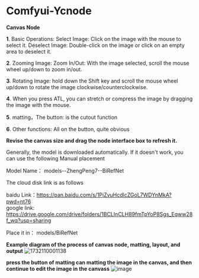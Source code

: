 # Comfyui-Ycnode
**Canvas Node**

**1**. Basic Operations:
Select Image: Click on the image with the mouse to select it.
Deselect Image: Double-click on the image or click on an empty area to deselect it.

**2**. Zooming Image:
Zoom In/Out: With the image selected, scroll the mouse wheel up/down to zoom in/out.

**3**. Rotating Image:
hold down the Shift key and scroll the mouse wheel up/down to rotate the image clockwise/counterclockwise.

**4**. When you press ATL, you can stretch or compress the image by dragging the image with the mouse.

**5**. matting，The button:  is the cutout function

**6**. Other functions:
All on the button, quite obvious

**Revise the canvas size and drag the node interface box to refresh it.**

Generally, the model is downloaded automatically. If it doesn't work, you can use the following
Manual placement

Model Name： models--ZhengPeng7--BiRefNet

The cloud disk link is as follows

baidu Link：https://pan.baidu.com/s/1PiZvuHcdlcZGoL7WDYnMkA?pwd=nt76  
google link: https://drive.google.com/drive/folders/1BCLInCLH89fmTpYoP8Sgs_Eqww28f_wq?usp=sharing

Place it in： models/BiRefNet

**Example diagram of the process of canvas node, matting, layout, and output**
![1732110001138](https://github.com/user-attachments/assets/372a14a5-8255-4768-9547-d8a6083bb76c)


**press the button of matting can matting the image in the canvas, and then continue to edit the image in the canvass**
![image](https://github.com/user-attachments/assets/faa4156c-e511-4c8c-9165-1a139fb8c894)

